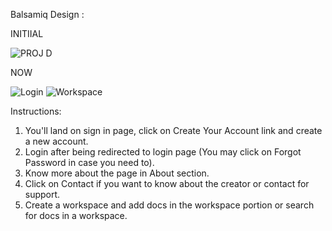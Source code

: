 Balsamiq Design :

INITIIAL

![PROJ D](https://user-images.githubusercontent.com/91591635/145665594-61dd6198-e33d-4a4e-b0d3-72db9774524b.jpg)

NOW

![Login](https://user-images.githubusercontent.com/91591635/145667653-5d0f1f05-64d6-415d-af4c-1e66619b70be.png)
![Workspace](https://user-images.githubusercontent.com/91591635/145667654-fa20a8bf-6c60-44df-b503-502cdd648f3b.png)


Instructions:
1. You'll land on sign in page, click on Create Your Account link and create a new account.
2. Login after being redirected to login page (You may click on Forgot Password in case you need to).
3. Know more about the page in About section.
4. Click on Contact if you want to know about the creator or contact for support.
5. Create a workspace and add docs in the workspace portion or search for docs in a workspace.
